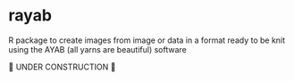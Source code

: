 # rayab

R package to create images from image or data in a format ready to be knit using the AYAB (all yarns are beautiful) software

🚧 UNDER CONSTRUCTION 🚧
